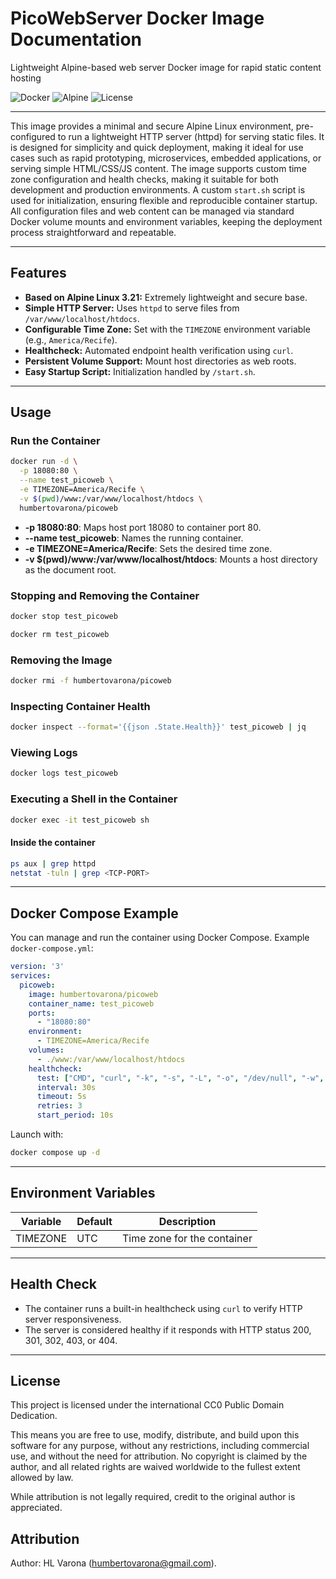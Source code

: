 # PicoWebServer Docker Image Documentation

Lightweight Alpine-based web server Docker image for rapid static content hosting

![Docker](https://img.shields.io/badge/Docker-ready-blue)
![Alpine](https://img.shields.io/badge/Base-Alpine%203.21-29abe2)
![License](https://img.shields.io/badge/License-CC0_International-green)

---

This image provides a minimal and secure Alpine Linux environment, pre-configured to run a lightweight HTTP server (httpd) for serving static files. It is designed for simplicity and quick deployment, making it ideal for use cases such as rapid prototyping, microservices, embedded applications, or serving simple HTML/CSS/JS content. The image supports custom time zone configuration and health checks, making it suitable for both development and production environments. A custom `start.sh` script is used for initialization, ensuring flexible and reproducible container startup. All configuration files and web content can be managed via standard Docker volume mounts and environment variables, keeping the deployment process straightforward and repeatable.

---

## Features

* **Based on Alpine Linux 3.21:** Extremely lightweight and secure base.
* **Simple HTTP Server:** Uses `httpd` to serve files from `/var/www/localhost/htdocs`.
* **Configurable Time Zone:** Set with the `TIMEZONE` environment variable (e.g., `America/Recife`).
* **Healthcheck:** Automated endpoint health verification using `curl`.
* **Persistent Volume Support:** Mount host directories as web roots.
* **Easy Startup Script:** Initialization handled by `/start.sh`.

---

## Usage

### Run the Container

```sh
docker run -d \
  -p 18080:80 \
  --name test_picoweb \
  -e TIMEZONE=America/Recife \
  -v $(pwd)/www:/var/www/localhost/htdocs \
  humbertovarona/picoweb
```

* **-p 18080:80**: Maps host port 18080 to container port 80.
* **--name test\_picoweb**: Names the running container.
* **-e TIMEZONE=America/Recife**: Sets the desired time zone.
* **-v \$(pwd)/www:/var/www/localhost/htdocs**: Mounts a host directory as the document root.

### Stopping and Removing the Container

```sh
docker stop test_picoweb

docker rm test_picoweb
```

### Removing the Image

```sh
docker rmi -f humbertovarona/picoweb
```

### Inspecting Container Health

```sh
docker inspect --format='{{json .State.Health}}' test_picoweb | jq
```

### Viewing Logs

```sh
docker logs test_picoweb
```

### Executing a Shell in the Container

```sh
docker exec -it test_picoweb sh
```

#### Inside the container

```sh
ps aux | grep httpd
netstat -tuln | grep <TCP-PORT>
```

---

## Docker Compose Example

You can manage and run the container using Docker Compose. Example `docker-compose.yml`:

```yaml
version: '3'
services:
  picoweb:
    image: humbertovarona/picoweb
    container_name: test_picoweb
    ports:
      - "18080:80"
    environment:
      - TIMEZONE=America/Recife
    volumes:
      - ./www:/var/www/localhost/htdocs
    healthcheck:
      test: ["CMD", "curl", "-k", "-s", "-L", "-o", "/dev/null", "-w", "%{http_code}", "http://127.0.0.1"]
      interval: 30s
      timeout: 5s
      retries: 3
      start_period: 10s
```

Launch with:

```sh
docker compose up -d
```

---

## Environment Variables

| Variable | Default | Description                 |
| -------- | ------- | --------------------------- |
| TIMEZONE | UTC     | Time zone for the container |

---

## Health Check

* The container runs a built-in healthcheck using `curl` to verify HTTP server responsiveness.
* The server is considered healthy if it responds with HTTP status 200, 301, 302, 403, or 404.

---

## License

This project is licensed under the international CC0 Public Domain Dedication.

This means you are free to use, modify, distribute, and build upon this software for any purpose, without any restrictions, including commercial use, and without the need for attribution. No copyright is claimed by the author, and all related rights are waived worldwide to the fullest extent allowed by law.

While attribution is not legally required, credit to the original author is appreciated.

## Attribution

Author: HL Varona ([humbertovarona@gmail.com](mailto:humbertovarona@gmail.com)).

